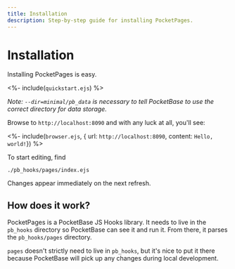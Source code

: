 ```yaml
---
title: Installation
description: Step-by-step guide for installing PocketPages.
---
```


# Installation

Installing PocketPages is easy.

<%- include(`quickstart.ejs`) %>

_Note: `--dir=minimal/pb_data` is necessary to tell PocketBase to use the correct directory for data storage._

Browse to `http://localhost:8090` and with any luck at all, you'll see:

<%- include(`browser.ejs`, { url: `http://localhost:8090`, content: `Hello, world!`}) %>

To start editing, find

```
./pb_hooks/pages/index.ejs
```

Changes appear immediately on the next refresh.

## How does it work?

PocketPages is a PocketBase JS Hooks library. It needs to live in the `pb_hooks` directory so PocketBase can see it and run it. From there, it parses the `pb_hooks/pages` directory.

`pages` doesn't strictly need to live in `pb_hooks`, but it's nice to put it there because PocketBase will pick up any changes during local development.
